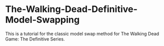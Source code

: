 # The-Walking-Dead-Definitive-Model-Swapping
This is a tutorial for the classic model swap method for The Walking Dead Game: The Definitive Series. 
